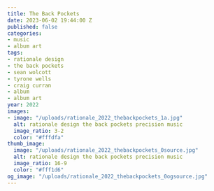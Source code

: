 ```yaml
---
title: The Back Pockets
date: 2023-06-02 19:44:00 Z
published: false
categories:
- music
- album art
tags:
- rationale design
- the back pockets
- sean wolcott
- tyrone wells
- craig curran
- album
- album art
year: 2022
images:
- image: "/uploads/rationale_2022_thebackpockets_1a.jpg"
  alt: rationale design the back pockets precision music
  image_ratio: 3-2
  color: "#fffdfa"
thumb_image:
  image: "/uploads/rationale_2022_thebackpockets_0source.jpg"
  alt: rationale design the back pockets precision music
  image_ratio: 16-9
  color: "#fff1d6"
og_image: "/uploads/rationale_2022_thebackpockets_0ogsource.jpg"
---
```


